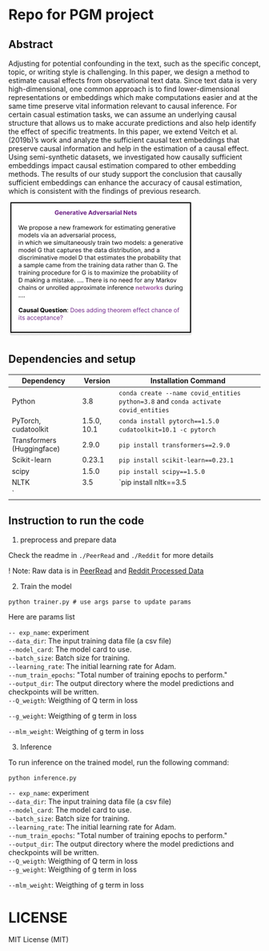 # Repo for PGM project

## Abstract
Adjusting for potential confounding in the text, such as the specific concept, topic, or writing style is challenging. In this paper, we design a method to estimate causal effects from observational text data. Since text data is very high-dimensional, one common approach is to find lower-dimensional representations or embeddings which make computations easier and at the same time preserve
vital information relevant to causal inference. For certain casual estimation tasks, we can assume an underlying causal structure that allows us to make accurate predictions and also help identify the effect of specific treatments. In this paper, we extend Veitch et al. (2019b)’s work and analyze the sufficient causal text embeddings that preserve causal information and help in the estimation of a causal effect. Using semi-synthetic datasets, we investigated how causally sufficient embeddings impact causal estimation compared to other embedding methods. The results of our study support the conclusion that causally sufficient embeddings can enhance the accuracy of causal estimation, which is consistent with the findings of previous research.


![image](./images/example.jpg)

## Dependencies and setup

| Dependency | Version | Installation Command |
| ---------- | ------- | -------------------- |
| Python     | 3.8     | `conda create --name covid_entities python=3.8` and `conda activate covid_entities` |
| PyTorch, cudatoolkit    | 1.5.0, 10.1   | `conda install pytorch==1.5.0 cudatoolkit=10.1 -c pytorch` |
| Transformers (Huggingface) | 2.9.0 | `pip install transformers==2.9.0` |
| Scikit-learn | 0.23.1 | `pip install scikit-learn==0.23.1` |
| scipy        | 1.5.0  | `pip install scipy==1.5.0` |
| NLTK    | 3.5  | `pip install nltk==3.5
` |

<!--
- python 3.8
```conda create --name covid_entities python=3.8``` & ```conda activate covid_entities```
- PyTorch 1.5.0, cudatoolkit=10.1
```conda install pytorch==1.5.0 cudatoolkit=10.1 -c pytorch```
- Huggingface transformers - 2.9.0
```pip install transformers==2.9.0```
- scikit-learn 0.23.1
```pip install scikit-learn==0.23.1```
- scipy 1.5.0
```pip install scipy==1.5.0```
- ekphrasis 0.5.1
```pip install nltk==3.5```

-->

## Instruction to run the code

1. preprocess and prepare data

Check the readme in `./PeerRead` and `./Reddit` for more details

! Note: Raw data is in [PeerRead](./PeerRead/process_data/arxiv-all.tf_record.csv) and  [Reddit Processed Data](https://github.com/tejasvaidhyadev/PGM_project/releases/download/0.01/reddit_processed.csv)



2. Train the model

```
python trainer.py # use args parse to update params
```

Here are params list

`-- exp_name`: experiment  
`--data_dir`: The input training data file (a csv file)  
`--model_card`: The model card to use.  
`--batch_size`: Batch size for training.  
`--learning_rate`: The initial learning rate for Adam.  
`--num_train_epochs`: "Total number of training epochs to perform."   
`--output_dir`: The output directory where the model predictions and checkpoints will be written.  
`--Q_weigth`: Weigthing of Q term in loss  

`--g_weight`: Weigthing of g term in loss  

`--mlm_weight`: Weigthing of g term in loss  
                    
3. Inference

To run inference on the trained model, run the following command:

```
python inference.py 
```

`-- exp_name`: experiment  
`--data_dir`: The input training data file (a csv file)  
`--model_card`: The model card to use.  
`--batch_size`: Batch size for training.  
`--learning_rate`: The initial learning rate for Adam.  
`--num_train_epochs`: "Total number of training epochs to perform."   
`--output_dir`: The output directory where the model predictions and checkpoints will be written.  
`--Q_weigth`: Weigthing of Q term in loss  
`--g_weight`: Weigthing of g term in loss  

`--mlm_weight`: Weigthing of g term in loss

# LICENSE
MIT License (MIT)
